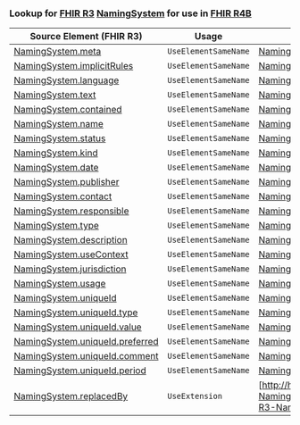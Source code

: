 ### Lookup for [FHIR R3](https://hl7.org/fhir/STU3/) [NamingSystem](https://hl7.org/fhir/STU3/NamingSystem.html) for use in [FHIR R4B](https://hl7.org/fhir/R4B/)

| Source Element (FHIR R3) | Usage | Target |
| -------------- | ----- | ------ |
| [NamingSystem.meta](https://hl7.org/fhir/STU3/NamingSystem.html#resource) | `UseElementSameName` | [NamingSystem.meta](https://hl7.org/fhir/R4B/NamingSystem.html#resource) |
| [NamingSystem.implicitRules](https://hl7.org/fhir/STU3/NamingSystem.html#resource) | `UseElementSameName` | [NamingSystem.implicitRules](https://hl7.org/fhir/R4B/NamingSystem.html#resource) |
| [NamingSystem.language](https://hl7.org/fhir/STU3/NamingSystem.html#resource) | `UseElementSameName` | [NamingSystem.language](https://hl7.org/fhir/R4B/NamingSystem.html#resource) |
| [NamingSystem.text](https://hl7.org/fhir/STU3/NamingSystem.html#resource) | `UseElementSameName` | [NamingSystem.text](https://hl7.org/fhir/R4B/NamingSystem.html#resource) |
| [NamingSystem.contained](https://hl7.org/fhir/STU3/NamingSystem.html#resource) | `UseElementSameName` | [NamingSystem.contained](https://hl7.org/fhir/R4B/NamingSystem.html#resource) |
| [NamingSystem.name](https://hl7.org/fhir/STU3/NamingSystem.html#resource) | `UseElementSameName` | [NamingSystem.name](https://hl7.org/fhir/R4B/NamingSystem.html#resource) |
| [NamingSystem.status](https://hl7.org/fhir/STU3/NamingSystem.html#resource) | `UseElementSameName` | [NamingSystem.status](https://hl7.org/fhir/R4B/NamingSystem.html#resource) |
| [NamingSystem.kind](https://hl7.org/fhir/STU3/NamingSystem.html#resource) | `UseElementSameName` | [NamingSystem.kind](https://hl7.org/fhir/R4B/NamingSystem.html#resource) |
| [NamingSystem.date](https://hl7.org/fhir/STU3/NamingSystem.html#resource) | `UseElementSameName` | [NamingSystem.date](https://hl7.org/fhir/R4B/NamingSystem.html#resource) |
| [NamingSystem.publisher](https://hl7.org/fhir/STU3/NamingSystem.html#resource) | `UseElementSameName` | [NamingSystem.publisher](https://hl7.org/fhir/R4B/NamingSystem.html#resource) |
| [NamingSystem.contact](https://hl7.org/fhir/STU3/NamingSystem.html#resource) | `UseElementSameName` | [NamingSystem.contact](https://hl7.org/fhir/R4B/NamingSystem.html#resource) |
| [NamingSystem.responsible](https://hl7.org/fhir/STU3/NamingSystem.html#resource) | `UseElementSameName` | [NamingSystem.responsible](https://hl7.org/fhir/R4B/NamingSystem.html#resource) |
| [NamingSystem.type](https://hl7.org/fhir/STU3/NamingSystem.html#resource) | `UseElementSameName` | [NamingSystem.type](https://hl7.org/fhir/R4B/NamingSystem.html#resource) |
| [NamingSystem.description](https://hl7.org/fhir/STU3/NamingSystem.html#resource) | `UseElementSameName` | [NamingSystem.description](https://hl7.org/fhir/R4B/NamingSystem.html#resource) |
| [NamingSystem.useContext](https://hl7.org/fhir/STU3/NamingSystem.html#resource) | `UseElementSameName` | [NamingSystem.useContext](https://hl7.org/fhir/R4B/NamingSystem.html#resource) |
| [NamingSystem.jurisdiction](https://hl7.org/fhir/STU3/NamingSystem.html#resource) | `UseElementSameName` | [NamingSystem.jurisdiction](https://hl7.org/fhir/R4B/NamingSystem.html#resource) |
| [NamingSystem.usage](https://hl7.org/fhir/STU3/NamingSystem.html#resource) | `UseElementSameName` | [NamingSystem.usage](https://hl7.org/fhir/R4B/NamingSystem.html#resource) |
| [NamingSystem.uniqueId](https://hl7.org/fhir/STU3/NamingSystem.html#resource) | `UseElementSameName` | [NamingSystem.uniqueId](https://hl7.org/fhir/R4B/NamingSystem.html#resource) |
| [NamingSystem.uniqueId.type](https://hl7.org/fhir/STU3/NamingSystem.html#resource) | `UseElementSameName` | [NamingSystem.uniqueId.type](https://hl7.org/fhir/R4B/NamingSystem.html#resource) |
| [NamingSystem.uniqueId.value](https://hl7.org/fhir/STU3/NamingSystem.html#resource) | `UseElementSameName` | [NamingSystem.uniqueId.value](https://hl7.org/fhir/R4B/NamingSystem.html#resource) |
| [NamingSystem.uniqueId.preferred](https://hl7.org/fhir/STU3/NamingSystem.html#resource) | `UseElementSameName` | [NamingSystem.uniqueId.preferred](https://hl7.org/fhir/R4B/NamingSystem.html#resource) |
| [NamingSystem.uniqueId.comment](https://hl7.org/fhir/STU3/NamingSystem.html#resource) | `UseElementSameName` | [NamingSystem.uniqueId.comment](https://hl7.org/fhir/R4B/NamingSystem.html#resource) |
| [NamingSystem.uniqueId.period](https://hl7.org/fhir/STU3/NamingSystem.html#resource) | `UseElementSameName` | [NamingSystem.uniqueId.period](https://hl7.org/fhir/R4B/NamingSystem.html#resource) |
| [NamingSystem.replacedBy](https://hl7.org/fhir/STU3/NamingSystem.html#resource) | `UseExtension` | [http://hl7.org/fhir/3.0/StructureDefinition/extension-NamingSystem.replacedBy](StructureDefinition-ext-R3-NamingSystem.replacedBy.html) |
